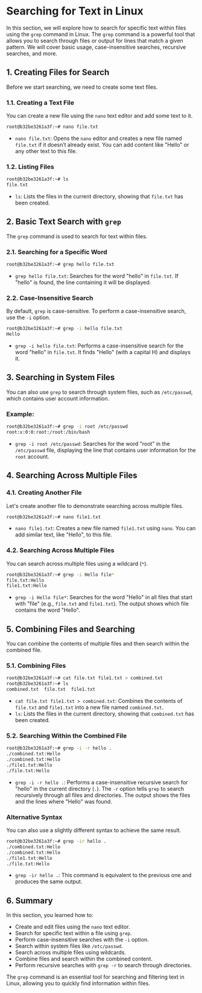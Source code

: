 # Searching for Text in Linux

In this section, we will explore how to search for specific text within files using the `grep` command in Linux. The `grep` command is a powerful tool that allows you to search through files or output for lines that match a given pattern. We will cover basic usage, case-insensitive searches, recursive searches, and more.

## 1. Creating Files for Search

Before we start searching, we need to create some text files.

### 1.1. Creating a Text File

You can create a new file using the `nano` text editor and add some text to it.

```bash
root@b32be3261a3f:~# nano file.txt
```

- `nano file.txt`: Opens the `nano` editor and creates a new file named `file.txt` if it doesn’t already exist. You can add content like "Hello" or any other text to this file.

### 1.2. Listing Files

```bash
root@b32be3261a3f:~# ls
file.txt
```

- `ls`: Lists the files in the current directory, showing that `file.txt` has been created.

## 2. Basic Text Search with `grep`

The `grep` command is used to search for text within files.

### 2.1. Searching for a Specific Word

```bash
root@b32be3261a3f:~# grep hello file.txt
```

- `grep hello file.txt`: Searches for the word "hello" in `file.txt`. If "hello" is found, the line containing it will be displayed.

### 2.2. Case-Insensitive Search

By default, `grep` is case-sensitive. To perform a case-insensitive search, use the `-i` option.

```bash
root@b32be3261a3f:~# grep -i hello file.txt
Hello
```

- `grep -i hello file.txt`: Performs a case-insensitive search for the word "hello" in `file.txt`. It finds "Hello" (with a capital H) and displays it.

## 3. Searching in System Files

You can also use `grep` to search through system files, such as `/etc/passwd`, which contains user account information.

### Example:

```bash
root@b32be3261a3f:~# grep -i root /etc/passwd
root:x:0:0:root:/root:/bin/bash
```

- `grep -i root /etc/passwd`: Searches for the word "root" in the `/etc/passwd` file, displaying the line that contains user information for the `root` account.

## 4. Searching Across Multiple Files

### 4.1. Creating Another File

Let's create another file to demonstrate searching across multiple files.

```bash
root@b32be3261a3f:~# nano file1.txt
```

- `nano file1.txt`: Creates a new file named `file1.txt` using `nano`. You can add similar text, like "Hello", to this file.

### 4.2. Searching Across Multiple Files

You can search across multiple files using a wildcard (`*`).

```bash
root@b32be3261a3f:~# grep -i Hello file*
file.txt:Hello
file1.txt:Hello
```

- `grep -i Hello file*`: Searches for the word "Hello" in all files that start with "file" (e.g., `file.txt` and `file1.txt`). The output shows which file contains the word "Hello".

## 5. Combining Files and Searching

You can combine the contents of multiple files and then search within the combined file.

### 5.1. Combining Files

```bash
root@b32be3261a3f:~# cat file.txt file1.txt > combined.txt
root@b32be3261a3f:~# ls
combined.txt  file.txt  file1.txt
```

- `cat file.txt file1.txt > combined.txt`: Combines the contents of `file.txt` and `file1.txt` into a new file named `combined.txt`.
- `ls`: Lists the files in the current directory, showing that `combined.txt` has been created.

### 5.2. Searching Within the Combined File

```bash
root@b32be3261a3f:~# grep -i -r hello .
./combined.txt:Hello
./combined.txt:Hello
./file1.txt:Hello
./file.txt:Hello
```

- `grep -i -r hello .`: Performs a case-insensitive recursive search for "hello" in the current directory (`.`). The `-r` option tells `grep` to search recursively through all files and directories. The output shows the files and the lines where "Hello" was found.

### Alternative Syntax

You can also use a slightly different syntax to achieve the same result.

```bash
root@b32be3261a3f:~# grep -ir hello .
./combined.txt:Hello
./combined.txt:Hello
./file1.txt:Hello
./file.txt:Hello
```

- `grep -ir hello .`: This command is equivalent to the previous one and produces the same output.

## 6. Summary

In this section, you learned how to:

- Create and edit files using the `nano` text editor.
- Search for specific text within a file using `grep`.
- Perform case-insensitive searches with the `-i` option.
- Search within system files like `/etc/passwd`.
- Search across multiple files using wildcards.
- Combine files and search within the combined content.
- Perform recursive searches with `grep -r` to search through directories.

The `grep` command is an essential tool for searching and filtering text in Linux, allowing you to quickly find information within files.
